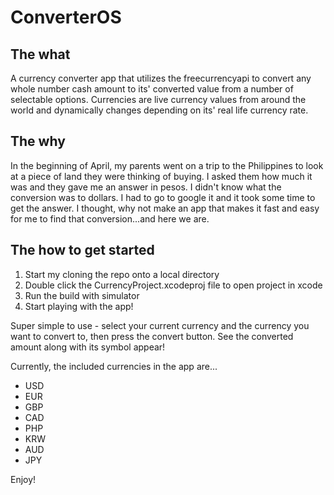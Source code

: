 # ConverterOS
## The what
A currency converter app that utilizes the freecurrencyapi to convert any whole number cash amount to its' converted value from a number of selectable options. Currencies are live currency values from around the world and dynamically changes depending on its' real life currency rate. 

## The why
In the beginning of April, my parents went on a trip to the Philippines to look at a piece of land they were thinking of buying. I asked them how much it was and they gave me an answer in pesos. I didn't know what the conversion was to dollars. I had to go to google it and it took some time to get the answer. I thought, why not make an app that makes it fast and easy for me to find that conversion...and here we are. 

## The how to get started
1) Start my cloning the repo onto a local directory
2) Double click the CurrencyProject.xcodeproj file to open project in xcode
3) Run the build with simulator
4) Start playing with the app!

Super simple to use - select your current currency and the currency you want to convert to, then press the convert button. See the converted amount along with its symbol appear! 

Currently, the included currencies in the app are...
  - USD
  - EUR
  - GBP
  - CAD
  - PHP
  - KRW
  - AUD
  - JPY

Enjoy! 
